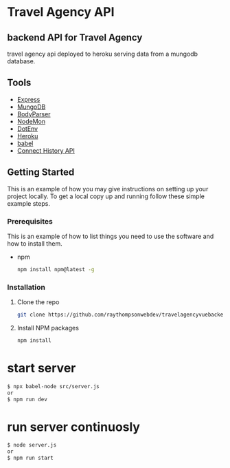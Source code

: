 # Travel Agency API 

## backend API for Travel Agency 
travel agency api deployed to heroku serving data from a mungodb database.

## Tools

- [Express](https://expressjs.com/)
- [MungoDB](https://www.npmjs.com/package/mongodb)
- [BodyParser](https://www.npmjs.com/package/body-parser)
- [NodeMon](https://www.npmjs.com/package/nodemon)
- [DotEnv](https://www.npmjs.com/package/dotenv)
- [Heroku](https://www.heroku.com/)
- [babel](https://babeljs.io/)
- [Connect History API](https://www.npmjs.com/package/connect-history-api-fallback)

<!-- GETTING STARTED -->
## Getting Started

This is an example of how you may give instructions on setting up your project locally.
To get a local copy up and running follow these simple example steps.

### Prerequisites

This is an example of how to list things you need to use the software and how to install them.
* npm
  ```sh
  npm install npm@latest -g
  ```

### Installation

1. Clone the repo
   ```sh
   git clone https://github.com/raythompsonwebdev/travelagencyvuebackend.git
   ```
2. Install NPM packages
   ```sh
   npm install
   ```
# start server

```sh
$ npx babel-node src/server.js
or
$ npm run dev
```

# run server continuosly

```sh
$ node server.js
or
$ npm run start
```


